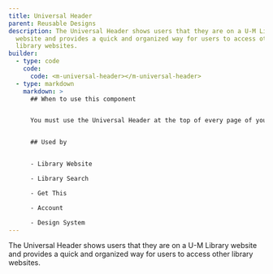 ```yaml
---
title: Universal Header
parent: Reusable Designs
description: The Universal Header shows users that they are on a U-M Library
  website and provides a quick and organized way for users to access other
  library websites.
builder:
  - type: code
    code:
      code: <m-universal-header></m-universal-header>
  - type: markdown
    markdown: >
      ## When to use this component


      You must use the Universal Header at the top of every page of your website if it hosted with the lib.umich.edu domain.


      ## Used by


      - Library Website

      - Library Search

      - Get This

      - Account

      - Design System
---
```

The Universal Header shows users that they are on a U-M Library website and provides a quick and organized way for users to access other library websites.
